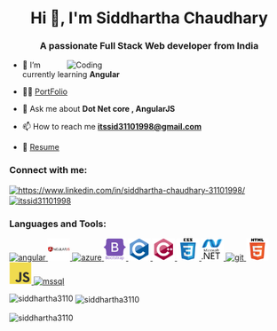 <h1 align="center">Hi 👋, I'm Siddhartha Chaudhary</h1>
<h3 align="center">A passionate Full Stack Web developer from India</h3>
<img  align="right"  alt="Coding" src="https://c.tenor.com/flflC6GFzO8AAAAM/sultan-alrefaei-programmer.gif" width="400">

- 🌱 I’m currently learning **Angular**

- 👨‍💻 <a href="https://siddhartha3110.github.io/Siddhartha-Portfolio/">PortFolio</a>

- 💬 Ask me about **Dot Net core , AngularJS**

- 📫 How to reach me **itssid31101998@gmail.com**

- 📄 <a href="https://drive.google.com/file/d/1vaADQ1SG_uvjEM7umcH3ey6jhEywClJO/view?usp=sharing](https://drive.google.com/file/d/1vaADQ1SG_uvjEM7umcH3ey6jhEywClJO/view?usp=sharing">Resume</a>



<h3 align="left">Connect with me:</h3>
<p align="left">
<a href="https://linkedin.com/in/https://www.linkedin.com/in/siddhartha-chaudhary-31101998/" target="blank"><img align="center" src="https://raw.githubusercontent.com/rahuldkjain/github-profile-readme-generator/master/src/images/icons/Social/linked-in-alt.svg" alt="https://www.linkedin.com/in/siddhartha-chaudhary-31101998/" height="30" width="40" /></a>
<a href="https://www.hackerrank.com/itssid31101998" target="blank"><img align="center" src="https://raw.githubusercontent.com/rahuldkjain/github-profile-readme-generator/master/src/images/icons/Social/hackerrank.svg" alt="itssid31101998" height="30" width="40" /></a>
</p>

<h3 align="left">Languages and Tools:</h3>
<p align="left"> <a href="https://angular.io" target="_blank" rel="noreferrer"> <img src="https://angular.io/assets/images/logos/angular/angular.svg" alt="angular" width="40" height="40"/> </a> <a href="https://angular.io" target="_blank" rel="noreferrer"> <img src="https://raw.githubusercontent.com/devicons/devicon/master/icons/angularjs/angularjs-original-wordmark.svg" alt="angularjs" width="40" height="40"/> </a> <a href="https://azure.microsoft.com/en-in/" target="_blank" rel="noreferrer"> <img src="https://www.vectorlogo.zone/logos/microsoft_azure/microsoft_azure-icon.svg" alt="azure" width="40" height="40"/> </a> <a href="https://getbootstrap.com" target="_blank" rel="noreferrer"> <img src="https://raw.githubusercontent.com/devicons/devicon/master/icons/bootstrap/bootstrap-plain-wordmark.svg" alt="bootstrap" width="40" height="40"/> </a> <a href="https://www.cprogramming.com/" target="_blank" rel="noreferrer"> <img src="https://raw.githubusercontent.com/devicons/devicon/master/icons/c/c-original.svg" alt="c" width="40" height="40"/> </a> <a href="https://www.w3schools.com/cpp/" target="_blank" rel="noreferrer"> <img src="https://raw.githubusercontent.com/devicons/devicon/master/icons/cplusplus/cplusplus-original.svg" alt="cplusplus" width="40" height="40"/> </a> <a href="https://www.w3schools.com/css/" target="_blank" rel="noreferrer"> <img src="https://raw.githubusercontent.com/devicons/devicon/master/icons/css3/css3-original-wordmark.svg" alt="css3" width="40" height="40"/> </a> <a href="https://dotnet.microsoft.com/" target="_blank" rel="noreferrer"> <img src="https://raw.githubusercontent.com/devicons/devicon/master/icons/dot-net/dot-net-original-wordmark.svg" alt="dotnet" width="40" height="40"/> </a> <a href="https://git-scm.com/" target="_blank" rel="noreferrer"> <img src="https://www.vectorlogo.zone/logos/git-scm/git-scm-icon.svg" alt="git" width="40" height="40"/> </a> <a href="https://www.w3.org/html/" target="_blank" rel="noreferrer"> <img src="https://raw.githubusercontent.com/devicons/devicon/master/icons/html5/html5-original-wordmark.svg" alt="html5" width="40" height="40"/> </a> <a href="https://developer.mozilla.org/en-US/docs/Web/JavaScript" target="_blank" rel="noreferrer"> <img src="https://raw.githubusercontent.com/devicons/devicon/master/icons/javascript/javascript-original.svg" alt="javascript" width="40" height="40"/> </a> <a href="https://www.microsoft.com/en-us/sql-server" target="_blank" rel="noreferrer"> <img src="https://www.svgrepo.com/show/303229/microsoft-sql-server-logo.svg" alt="mssql" width="40" height="40"/> </a> </p>

<p><img align="left" src="https://github-readme-stats.vercel.app/api/top-langs?username=siddhartha3110&show_icons=true&locale=en&layout=compact" alt="siddhartha3110" /></p>

<p>&nbsp;<img align="center" src="https://github-readme-stats.vercel.app/api?username=siddhartha3110&show_icons=true&locale=en" alt="siddhartha3110" /></p>

<p><img align="center" src="https://github-readme-streak-stats.herokuapp.com/?user=siddhartha3110&" alt="siddhartha3110" /></p>
